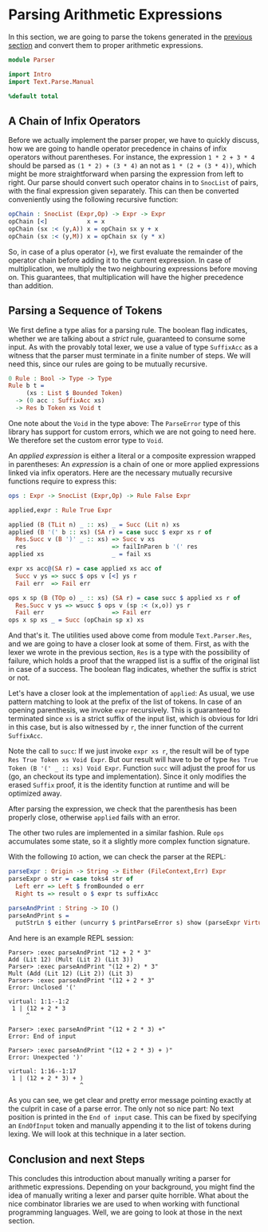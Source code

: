 # Parsing Arithmetic Expressions

In this section, we are going to parse the tokens generated
in the [previous section](Intro.md) and convert them to proper
arithmetic expressions.

```idris
module Parser

import Intro
import Text.Parse.Manual

%default total
```

## A Chain of Infix Operators

Before we actually implement the parser proper, we have to quickly
discuss, how we are going to handle operator precedence in chains
of infix operators without parentheses. For instance, the expression
`1 * 2 + 3 * 4` should be parsed as `(1 * 2) + (3 * 4)` an not as
`1 * (2 + (3 * 4))`, which might be more straightforward when parsing
the expression from left to right. Our parse should convert such
operator chains in to `SnocList` of pairs, with the final expression
given separately. This can then be converted conveniently using the following
recursive function:

```idris
opChain : SnocList (Expr,Op) -> Expr -> Expr
opChain [<]           x = x
opChain (sx :< (y,A)) x = opChain sx y + x
opChain (sx :< (y,M)) x = opChain sx (y * x)
```

So, in case of a plus operator (`+`), we first evaluate the
remainder of the operator chain before adding it to the current
expression. In case of multiplication, we multiply the
two neighbouring expressions before moving on. This guarantees,
that multiplication will have the higher precedence than addition.

## Parsing a Sequence of Tokens

We first define a type alias for a parsing rule. The boolean flag
indicates, whether we are talking about a *strict* rule, guaranteed
to consume some input. As with the provably total lexer, we
use a value of type `SuffixAcc` as a witness that the parser must
terminate in a finite number of steps. We will need this, since
our rules are going to be mutually recursive.

```idris
0 Rule : Bool -> Type -> Type
Rule b t =
     (xs : List $ Bounded Token)
  -> (0 acc : SuffixAcc xs)
  -> Res b Token xs Void t
```

One note about the `Void` in the type above: The `ParseError` type
of this library has support for custom errors, which we are not going
to need here. We therefore set the custom error type to `Void`.

An *applied expression* is either a literal or a composite expression
wrapped in parentheses: An *expression* is
a chain of one or more applied expressions linked via infix operators.
Here are the necessary mutually recursive functions require to
express this:

```idris
ops : Expr -> SnocList (Expr,Op) -> Rule False Expr

applied,expr : Rule True Expr

applied (B (TLit n) _ :: xs) _ = Succ (Lit n) xs
applied (B '(' b :: xs) (SA r) = case succ $ expr xs r of
  Res.Succ v (B ')' _ :: xs) => Succ v xs
  res                        => failInParen b '(' res
applied xs                   _ = fail xs

expr xs acc@(SA r) = case applied xs acc of
  Succ v ys => succ $ ops v [<] ys r
  Fail err  => Fail err

ops x sp (B (TOp o) _ :: xs) (SA r) = case succ $ applied xs r of
  Res.Succ v ys => wsucc $ ops v (sp :< (x,o)) ys r
  Fail err                   => Fail err
ops x sp xs _ = Succ (opChain sp x) xs
```

And that's it. The utilities used above come from module `Text.Parser.Res`,
and we are going to have a closer look at some of them. First, as with the
lexer we wrote in the previous section, `Res` is a type with the possibility
of failure, which holds a proof that the wrapped list is a suffix
of the original list in case of a success. The boolean flag indicates,
whether the suffix is strict or not.

Let's have a closer look at the implementation of `applied`: As usual,
we use pattern matching to look at the prefix of the list of tokens.
In case of an opening parenthesis, we invoke `expr` recursively.
This is guaranteed to terminated since `xs` is a strict suffix of the
input list, which is obvious for Idri in this case, but is also witnessed
by `r`, the inner function of the current `SuffixAcc`.

Note the call to `succ`: If we just invoke `expr xs r`, the result will
be of type `Res True Token xs Void Expr`. But our result will have to
be of type `Res True Token (B '(' _ :: xs) Void Expr`. Function `succ`
will adjust the proof for us (go, an checkout its type and implementation).
Since it only modifies the erased `Suffix` proof, it is the identity
function at runtime and will be optimized away.

After parsing the expression, we check that the parenthesis has been
properly close, otherwise `applied` fails with an error.

The other two rules are implemented in a similar fashion. Rule `ops`
accumulates some state, so it a slightly more complex function signature.

With the following `IO` action, we can check the parser at the REPL:

```idris
parseExpr : Origin -> String -> Either (FileContext,Err) Expr
parseExpr o str = case toks4 str of
  Left err => Left $ fromBounded o err
  Right ts => result o $ expr ts suffixAcc

parseAndPrint : String -> IO ()
parseAndPrint s =
  putStrLn $ either (uncurry $ printParseError s) show (parseExpr Virtual s)
```

And here is an example REPL session:

```repl
Parser> :exec parseAndPrint "12 + 2 * 3"
Add (Lit 12) (Mult (Lit 2) (Lit 3))
Parser> :exec parseAndPrint "(12 + 2) * 3"
Mult (Add (Lit 12) (Lit 2)) (Lit 3)
Parser> :exec parseAndPrint "(12 + 2 * 3"
Error: Unclosed '('

virtual: 1:1--1:2
 1 | (12 + 2 * 3
     ^

Parser> :exec parseAndPrint "(12 + 2 * 3) +"
Error: End of input

Parser> :exec parseAndPrint "(12 + 2 * 3) + )"
Error: Unexpected ')'

virtual: 1:16--1:17
 1 | (12 + 2 * 3) + )
                    ^
```

As you can see, we get clear and pretty error message pointing
exactly at the culprit in case of a parse error. The only not so nice part:
No text position is printed in the `End of input` case. This can be
fixed by specifying an `EndOfInput` token and manually appending it
to the list of tokens during lexing. We will look at this technique
in a later section.

## Conclusion and next Steps

This concludes this introduction about manually writing a parser
for arithmetic expressions. Depending on your background, you might find
the idea of manually writing a lexer and parser quite horrible. What
about the nice combinator libraries we are used to when working
with functional programming languages. Well, we are going to look
at those in the next section.

<!-- vi: filetype=idris2:syntax=markdown
-->
